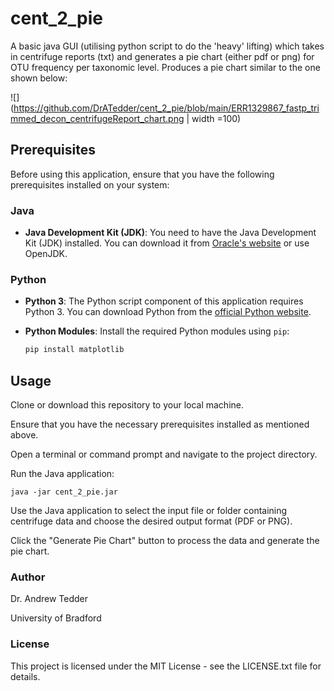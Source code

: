 # cent_2_pie
A basic java GUI (utilising python script to do the 'heavy' lifting) which takes in centrifuge reports (txt) and generates a pie chart (either pdf or png) for OTU frequency per taxonomic level. Produces a pie chart similar to the one shown below:

![](https://github.com/DrATedder/cent_2_pie/blob/main/ERR1329867_fastp_trimmed_decon_centrifugeReport_chart.png | width =100)

## Prerequisites

Before using this application, ensure that you have the following prerequisites installed on your system:

### Java

- **Java Development Kit (JDK)**: You need to have the Java Development Kit (JDK) installed. You can download it from [Oracle's website](https://www.oracle.com/java/technologies/javase-downloads.html) or use OpenJDK.

### Python

- **Python 3**: The Python script component of this application requires Python 3. You can download Python from the [official Python website](https://www.python.org/downloads/).

- **Python Modules**: Install the required Python modules using `pip`:

  ```bash
  pip install matplotlib

## Usage

Clone or download this repository to your local machine.

Ensure that you have the necessary prerequisites installed as mentioned above.

Open a terminal or command prompt and navigate to the project directory.

Run the Java application:

    java -jar cent_2_pie.jar

Use the Java application to select the input file or folder containing centrifuge data and choose the desired output format (PDF or PNG).

Click the "Generate Pie Chart" button to process the data and generate the pie chart.

### Author

Dr. Andrew Tedder

University of Bradford

### License

This project is licensed under the MIT License - see the LICENSE.txt file for details.

